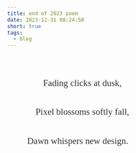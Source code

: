 ```yaml
---
title: end of 2023 poem
date: 2023-12-31 08:24:50
short: true
tags:
  - blog
---
```


<div style="font-family: 'Yu Mincho', serif; text-align: center; max-width: 350px; margin-top: 64px; margin-bottom: 12px; line-height: 1.6; color: #333; font-size: 21px;">
  Fading clicks at dusk,<br/><br/>
  Pixel blossoms softly fall,<br/><br/>
  Dawn whispers new design. 🍃<br/><br/>
</div>
